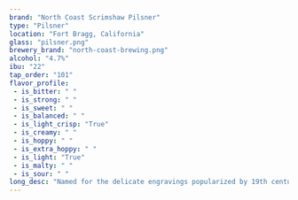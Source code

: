 ```yaml
---
brand: "North Coast Scrimshaw Pilsner"
type: "Pilsner"
location: "Fort Bragg, California"
glass: "pilsner.png"
brewery_brand: "north-coast-brewing.png"
alcohol: "4.7%"
ibu: "22"
tap_order: "101"
flavor_profile:
 - is_bitter: " "
 - is_strong: " "
 - is_sweet: " "
 - is_balanced: " "
 - is_light_crisp: "True"
 - is_creamy: " "
 - is_hoppy: " "
 - is_extra_hoppy: " "
 - is_light: "True"
 - is_malty: " "
 - is_sour: " "
long_desc: "Named for the delicate engravings popularized by 19th century seafarers, Scrimshaw is a fresh tastingPilsner brewed in the finest European tradition using Munich malt and, Hallertauer and Tettnang hops. Scrimshaw has a subtle hop character, a crisp, clean palate, and a dry finish."
---
```

